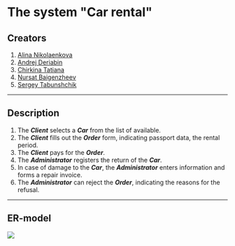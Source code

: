 The system "Car rental"
===========================
Сreators
---------------------------
1. [Alina Nikolaenkova](https://github.com/nikaalin)
2. [Andrej Deriabin](https://github.com/Aeeee)
3. [Chirkina Tatiana](https://github.com/ChirkinaTanya)
4. [Nursat Baigenzheev](https://github.com/Nursatb)
5. [Sergey Tabunshchik](https://github.com/JustRevolt)
***
Description
---------------------------
1. The ***Client*** selects a ***Car*** from the list of available.
2. The ***Client*** fills out the ***Order*** form, indicating passport data, the rental period.
3. The ***Client*** pays for the ***Order***.
4. The ***Administrator*** registers the return of the ***Car***.
5. In case of damage to the ***Car***, the ***Administrator*** enters information and forms a repair invoice.
6. The ***Administrator*** can reject the ***Order***, indicating the reasons for the refusal.
***
ER-model
--------------------------
![](https://user-images.githubusercontent.com/2338967/74146559-607abc00-4c12-11ea-9530-b6dc13a92027.png)
